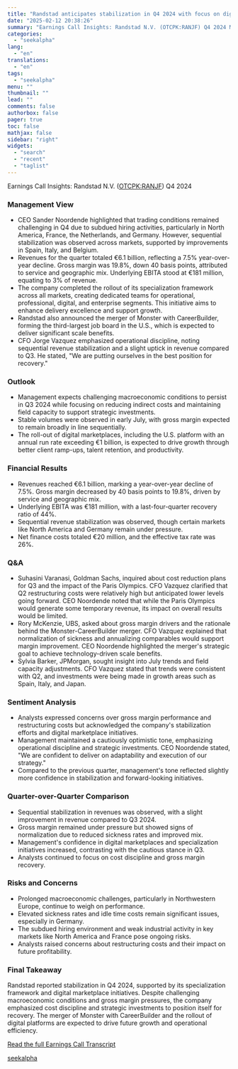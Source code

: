 ```yaml
---
title: "Randstad anticipates stabilization in Q4 2024 with focus on digital marketplaces and cost discipline"
date: "2025-02-12 20:38:26"
summary: "Earnings Call Insights: Randstad N.V. (OTCPK:RANJF) Q4 2024 Management View CEO Sander Noordende highlighted that trading conditions remained challenging in Q4 due to subdued hiring activities, particularly in North America, France, the Netherlands, and Germany. However, sequential stabilization was observed across markets, supported by improvements in Spain, Italy, and Belgium...."
categories:
  - "seekalpha"
lang:
  - "en"
translations:
  - "en"
tags:
  - "seekalpha"
menu: ""
thumbnail: ""
lead: ""
comments: false
authorbox: false
pager: true
toc: false
mathjax: false
sidebar: "right"
widgets:
  - "search"
  - "recent"
  - "taglist"
---
```


Earnings Call Insights: Randstad N.V. ([OTCPK:RANJF](https://seekingalpha.com/symbol/RANJF "Randstad N.V.")) Q4 2024

### Management View

* CEO Sander Noordende highlighted that trading conditions remained challenging in Q4 due to subdued hiring activities, particularly in North America, France, the Netherlands, and Germany. However, sequential stabilization was observed across markets, supported by improvements in Spain, Italy, and Belgium.
* Revenues for the quarter totaled €6.1 billion, reflecting a 7.5% year-over-year decline. Gross margin was 19.8%, down 40 basis points, attributed to service and geographic mix. Underlying EBITA stood at €181 million, equating to 3% of revenue.
* The company completed the rollout of its specialization framework across all markets, creating dedicated teams for operational, professional, digital, and enterprise segments. This initiative aims to enhance delivery excellence and support growth.
* Randstad also announced the merger of Monster with CareerBuilder, forming the third-largest job board in the U.S., which is expected to deliver significant scale benefits.
* CFO Jorge Vazquez emphasized operational discipline, noting sequential revenue stabilization and a slight uptick in revenue compared to Q3. He stated, "We are putting ourselves in the best position for recovery."

### Outlook

* Management expects challenging macroeconomic conditions to persist in Q3 2024 while focusing on reducing indirect costs and maintaining field capacity to support strategic investments.
* Stable volumes were observed in early July, with gross margin expected to remain broadly in line sequentially.
* The roll-out of digital marketplaces, including the U.S. platform with an annual run rate exceeding €1 billion, is expected to drive growth through better client ramp-ups, talent retention, and productivity.

### Financial Results

* Revenues reached €6.1 billion, marking a year-over-year decline of 7.5%. Gross margin decreased by 40 basis points to 19.8%, driven by service and geographic mix.
* Underlying EBITA was €181 million, with a last-four-quarter recovery ratio of 44%.
* Sequential revenue stabilization was observed, though certain markets like North America and Germany remain under pressure.
* Net finance costs totaled €20 million, and the effective tax rate was 26%.

### Q&A

* Suhasini Varanasi, Goldman Sachs, inquired about cost reduction plans for Q3 and the impact of the Paris Olympics. CFO Vazquez clarified that Q2 restructuring costs were relatively high but anticipated lower levels going forward. CEO Noordende noted that while the Paris Olympics would generate some temporary revenue, its impact on overall results would be limited.
* Rory McKenzie, UBS, asked about gross margin drivers and the rationale behind the Monster-CareerBuilder merger. CFO Vazquez explained that normalization of sickness and annualizing comparables would support margin improvement. CEO Noordende highlighted the merger's strategic goal to achieve technology-driven scale benefits.
* Sylvia Barker, JPMorgan, sought insight into July trends and field capacity adjustments. CFO Vazquez stated that trends were consistent with Q2, and investments were being made in growth areas such as Spain, Italy, and Japan.

### Sentiment Analysis

* Analysts expressed concerns over gross margin performance and restructuring costs but acknowledged the company's stabilization efforts and digital marketplace initiatives.
* Management maintained a cautiously optimistic tone, emphasizing operational discipline and strategic investments. CEO Noordende stated, "We are confident to deliver on adaptability and execution of our strategy."
* Compared to the previous quarter, management's tone reflected slightly more confidence in stabilization and forward-looking initiatives.

### Quarter-over-Quarter Comparison

* Sequential stabilization in revenues was observed, with a slight improvement in revenue compared to Q3 2024.
* Gross margin remained under pressure but showed signs of normalization due to reduced sickness rates and improved mix.
* Management's confidence in digital marketplaces and specialization initiatives increased, contrasting with the cautious stance in Q3.
* Analysts continued to focus on cost discipline and gross margin recovery.

### Risks and Concerns

* Prolonged macroeconomic challenges, particularly in Northwestern Europe, continue to weigh on performance.
* Elevated sickness rates and idle time costs remain significant issues, especially in Germany.
* The subdued hiring environment and weak industrial activity in key markets like North America and France pose ongoing risks.
* Analysts raised concerns about restructuring costs and their impact on future profitability.

### Final Takeaway

Randstad reported stabilization in Q4 2024, supported by its specialization framework and digital marketplace initiatives. Despite challenging macroeconomic conditions and gross margin pressures, the company emphasized cost discipline and strategic investments to position itself for recovery. The merger of Monster with CareerBuilder and the rollout of digital platforms are expected to drive future growth and operational efficiency.

[Read the full Earnings Call Transcript](https://seekingalpha.com/symbol/RANJF/earnings/transcripts)

[seekalpha](https://seekingalpha.com/news/4407043-randstad-anticipates-stabilization-in-q4-2024-with-focus-on-digital-marketplaces-and-cost)
